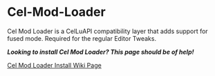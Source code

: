 # Cel-Mod-Loader
Cel Mod Loader is a CelLuAPI compatibility layer that adds support for fused mode. Required for the regular Editor Tweaks.

_**Looking to install Cel Mod Loader? This page should be of help!**_

[Cel Mod Loader Install Wiki Page](https://github.com/Danc3R4ve/Cel-Mod-Loader/wiki/Install)

